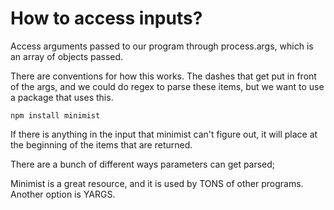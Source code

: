 # How to access inputs?

Access arguments passed to our program through process.args, which is an array of objects passed.

There are conventions for how this works. The dashes that get put in front of the args, and we could do regex to parse these items, but we want to use a package that uses this.

`npm install minimist`

If there is anything in the input that minimist can't figure out, it will place at the beginning of the items that are returned.

There are a bunch of different ways parameters can get parsed;

Minimist is a great resource, and it is used by TONS of other programs.
Another option is YARGS.